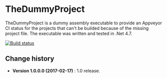 TheDummyProject
====================================

TheDummyProject is a dummy assembly executable to provide an Appveyor CI status for the projects that can't be builded because of the missing project file.
The executable was written and tested in .Net 4.7.

[![Build status](https://ci.appveyor.com/api/projects/status/3k72g5f5m4hicirq?svg=true)](https://ci.appveyor.com/project/SeppPenner/thedummyproject)

Change history
--------------

* **Version 1.0.0.0 (2017-02-17)** : 1.0 release.

